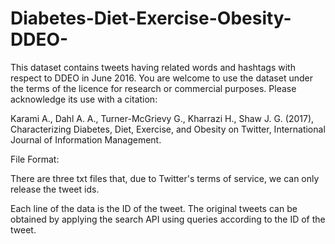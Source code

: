 # Diabetes-Diet-Exercise-Obesity-DDEO-
This dataset contains tweets having related words and hashtags with respect to DDEO in June 2016. You are welcome to use the dataset under the terms of the licence for research or commercial purposes. Please acknowledge its use with a citation:

Karami A., Dahl A. A., Turner-McGrievy G., Kharrazi H., Shaw J. G. (2017),  Characterizing Diabetes, Diet, Exercise, and Obesity on Twitter, International Journal of Information Management. 

File Format:

There are three txt files that, due to Twitter's terms of service, we can only release the tweet ids.

Each line of the data is the ID of the tweet. The original tweets can be obtained by applying the search API using queries according to the ID of the tweet.
